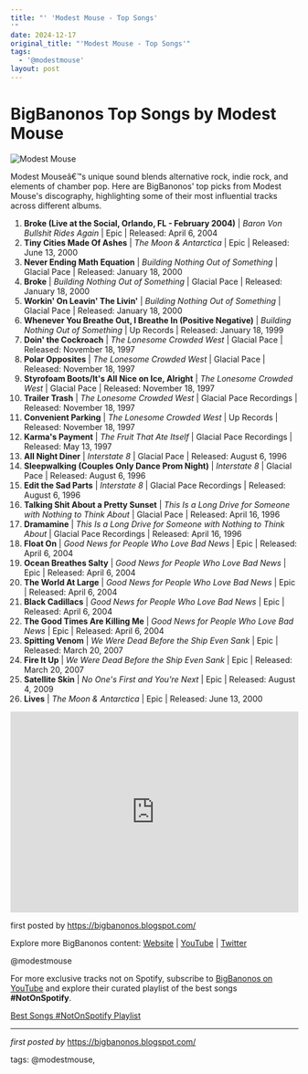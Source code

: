```yaml
---
title: "' 'Modest Mouse - Top Songs'
'"
date: 2024-12-17
original_title: "'Modest Mouse - Top Songs'"
tags:
  - '@modestmouse'
layout: post
---
```

<h1>BigBanonos Top Songs by Modest Mouse</h1>
<img alt="Modest Mouse" src="https://faroutmagazine.co.uk/static/uploads/1/2019/04/modest-mouse-im-still-here.jpg" /> <p>Modest Mouseâ€™s unique sound blends alternative rock, indie rock, and elements of chamber pop. Here are BigBanonos' top picks from Modest Mouse's discography, highlighting some of their most influential tracks across different albums.</p> <ol> <li><strong>Broke (Live at the Social, Orlando, FL - February 2004)</strong> | <em>Baron Von Bullshit Rides Again</em> | Epic | Released: April 6, 2004</li> <li><strong>Tiny Cities Made Of Ashes</strong> | <em>The Moon & Antarctica</em> | Epic | Released: June 13, 2000</li> <li><strong>Never Ending Math Equation</strong> | <em>Building Nothing Out of Something</em> | Glacial Pace | Released: January 18, 2000</li> <li><strong>Broke</strong> | <em>Building Nothing Out of Something</em> | Glacial Pace | Released: January 18, 2000</li> <li><strong>Workin' On Leavin' The Livin'</strong> | <em>Building Nothing Out of Something</em> | Glacial Pace | Released: January 18, 2000</li> <li><strong>Whenever You Breathe Out, I Breathe In (Positive Negative)</strong> | <em>Building Nothing Out of Something</em> | Up Records | Released: January 18, 1999</li> <li><strong>Doin' the Cockroach</strong> | <em>The Lonesome Crowded West</em> | Glacial Pace | Released: November 18, 1997</li> <li><strong>Polar Opposites</strong> | <em>The Lonesome Crowded West</em> | Glacial Pace | Released: November 18, 1997</li> <li><strong>Styrofoam Boots/It's All Nice on Ice, Alright</strong> | <em>The Lonesome Crowded West</em> | Glacial Pace | Released: November 18, 1997</li> <li><strong>Trailer Trash</strong> | <em>The Lonesome Crowded West</em> | Glacial Pace Recordings | Released: November 18, 1997</li> <li><strong>Convenient Parking</strong> | <em>The Lonesome Crowded West</em> | Up Records | Released: November 18, 1997</li> <li><strong>Karma's Payment</strong> | <em>The Fruit That Ate Itself</em> | Glacial Pace Recordings | Released: May 13, 1997</li> <li><strong>All Night Diner</strong> | <em>Interstate 8</em> | Glacial Pace | Released: August 6, 1996</li> <li><strong>Sleepwalking (Couples Only Dance Prom Night)</strong> | <em>Interstate 8</em> | Glacial Pace | Released: August 6, 1996</li> <li><strong>Edit the Sad Parts</strong> | <em>Interstate 8</em> | Glacial Pace Recordings | Released: August 6, 1996</li> <li><strong>Talking Shit About a Pretty Sunset</strong> | <em>This Is a Long Drive for Someone with Nothing to Think About</em> | Glacial Pace | Released: April 16, 1996</li> <li><strong>Dramamine</strong> | <em>This Is a Long Drive for Someone with Nothing to Think About</em> | Glacial Pace Recordings | Released: April 16, 1996</li> <li><strong>Float On</strong> | <em>Good News for People Who Love Bad News</em> | Epic | Released: April 6, 2004</li> <li><strong>Ocean Breathes Salty</strong> | <em>Good News for People Who Love Bad News</em> | Epic | Released: April 6, 2004</li> <li><strong>The World At Large</strong> | <em>Good News for People Who Love Bad News</em> | Epic | Released: April 6, 2004</li> <li><strong>Black Cadillacs</strong> | <em>Good News for People Who Love Bad News</em> | Epic | Released: April 6, 2004</li> <li><strong>The Good Times Are Killing Me</strong> | <em>Good News for People Who Love Bad News</em> | Epic | Released: April 6, 2004</li> <li><strong>Spitting Venom</strong> | <em>We Were Dead Before the Ship Even Sank</em> | Epic | Released: March 20, 2007</li> <li><strong>Fire It Up</strong> | <em>We Were Dead Before the Ship Even Sank</em> | Epic | Released: March 20, 2007</li> <li><strong>Satellite Skin</strong> | <em>No One's First and You're Next</em> | Epic | Released: August 4, 2009</li> <li><strong>Lives</strong> | <em>The Moon & Antarctica</em> | Epic | Released: June 13, 2000</li>
</ol> <div> <iframe allow="autoplay; clipboard-write; encrypted-media; fullscreen; picture-in-picture" frameborder="0" height="352" loading="lazy" src="https://open.spotify.com/embed/playlist/0xUBKulg602g7itUf01VIS?utm_source=generator" width="100%"></iframe>
</div> <p>first posted by <a href="https://bigbanonos.blogspot.com/">https://bigbanonos.blogspot.com/</a></p> <div> <p>Explore more BigBanonos content: <a href="https://bigbanonos.blogspot.com/">Website</a> | <a href="https://www.youtube.com/@BigBanonos">YouTube</a> | <a href="https://x.com/bigbanonos">Twitter</a></p>
</div> <!--Tags-->
<p>@modestmouse</p>


<!--Subscribe and Playlist Links-->
<div>
    <p>For more exclusive tracks not on Spotify, subscribe to <a href="https://www.youtube.com/@BigBanonos" target="_blank">BigBanonos on YouTube</a> and explore their curated playlist of the best songs <strong>#NotOnSpotify</strong>.</p>
    <p><a href="https://www.youtube.com/playlist?list=PLtuNtuTatqI0kFahUCbtbfenC_ET5O_tr" target="_blank">Best Songs #NotOnSpotify Playlist<br /></a></p></div>

<hr />

<p><em>first posted by</em> <a href="https://bigbanonos.blogspot.com/" rel="noopener" target="_new">https://bigbanonos.blogspot.com/</a></p>

<p>tags: @modestmouse,</p>
